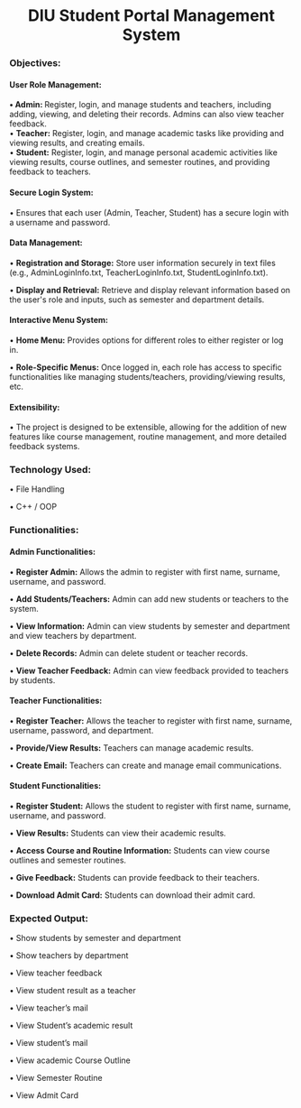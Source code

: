 <h1 align="center">DIU Student Portal Management System</h1>
<h3 align="left">Objectives: </h3>
<h4 align="left">User Role Management: </h4>

<p> <b> •	Admin:  </b> Register, login, and manage students and teachers, including adding, viewing, and deleting their records. Admins can also view teacher feedback.<br>
•	<b>Teacher:</b>  Register, login, and manage academic tasks like providing and viewing results, and creating emails.<br>
•	<b> Student:</b>  Register, login, and manage personal academic activities like viewing results, course outlines, and semester routines, and providing feedback to teachers.<br>
</p>
<h4 align="left">Secure Login System:</h4>
<p>• Ensures that each user (Admin, Teacher, Student) has a secure login with a username and password.<br>
</p>
<h4 align="left">Data Management:</h4>
<p>•	<b>Registration and Storage:</b>  Store user information securely in text files (e.g., AdminLoginInfo.txt, TeacherLoginInfo.txt, StudentLoginInfo.txt).<br>
<p>•	<b>Display and Retrieval:</b>  Retrieve and display relevant information based on the user's role and inputs, such as semester and department details.<br>
</p>
<h4 align="left">Interactive Menu System:</h4>
<p>•	<b>Home Menu:</b>  Provides options for different roles to either register or log in.<br>
<p>•	<b>Role-Specific Menus:</b>  Once logged in, each role has access to specific functionalities like managing students/teachers, providing/viewing results, etc.<br>
</p>
<h4 align="left">Extensibility:</h4>
<p>•	The project is designed to be extensible, allowing for the addition of new features like course management, routine management, and more detailed feedback systems.<br>
</p>
<h3 align="left">Technology Used:</h3>
<p>•	File Handling<br>
<p>•	C++ / OOP <br>
</p>

<h3 align="left">Functionalities:</h3>
<h4 align="left">Admin Functionalities:</h4>
<p>•	<b>Register Admin:</b> Allows the admin to register with first name, surname, username, and password.<br>
<p>•	<b>Add Students/Teachers:</b> Admin can add new students or teachers to the system. <br>
<p>•	<b>View Information:</b> Admin can view students by semester and department and view teachers by department.<br>
<p>•	<b>Delete Records:</b> Admin can delete student or teacher records. <br>
<p>•	<b>View Teacher Feedback:</b> Admin can view feedback provided to teachers by students. <br>
</p>

<h4 align="left">Teacher Functionalities:</h4>
<p>•	<b>Register Teacher:</b> Allows the teacher to register with first name, surname, username, password, and department.<br>
<p>•	<b>Provide/View Results:</b> Teachers can manage academic results. <br>
<p>•	<b>Create Email:</b> Teachers can create and manage email communications. <br>
</p>

<h4 align="left">Student Functionalities:</h4>
<p>•	<b>Register Student:</b>  Allows the student to register with first name, surname, username, and password.<br>
<p>•	<b>View Results:</b>  Students can view their academic results. <br>
<p>•	<b>Access Course and Routine Information:</b>  Students can view course outlines and semester routines. <br>
<p>•	<b>Give Feedback:</b>  Students can provide feedback to their teachers. <br>
<p>•	<b>Download Admit Card:</b>  Students can download their admit card. <br>
</p>

<h3 align="left">Expected Output: </h3>
<p>•	Show students by semester and department<br>
<p>•	Show teachers by department <br>
<p>•	View teacher feedback <br>
<p>•	View student result as a teacher  <br>
<p>•	View teacher’s mail <br>
<p>•	View Student’s academic result <br>
<p>•	View student’s mail <br>
<p>•	View academic Course Outline <br>
<p>•	View Semester Routine <br>
<p>•	View Admit Card <br>
</p>
